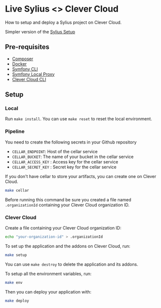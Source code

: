 # Live Sylius <> Clever Cloud

How to setup and deploy a Sylius project on Clever Cloud.

Simpler version of the [Sylius Setup](https://github.com/monsieurbiz/sylius-setup)

## Pre-requisites

- [Composer](https://getcomposer.org/)
- [Docker](https://www.docker.com/)
- [Symfony CLI](https://symfony.com/download)
- [Symfony Local Proxy](https://symfony.com/doc/current/setup/symfony_cli.html#setting-up-the-local-proxy)
- [Clever Cloud CLI](https://www.clever-cloud.com/developers/doc/cli/)

## Setup

### Local

Run `make install`.
You can use `make reset` to reset the local environment.

### Pipeline

You need to create the following secrets in your Github repository

- `CELLAR_ENDPOINT`: Host of the cellar service
- `CELLAR_BUCKET`: The name of your bucket in the cellar service
- `CELLAR_ACCESS_KEY` : Access key for the cellar service
- `CELLAR_SECRET_KEY` : Secret key for the cellar service

If you don't have cellar to store your artifacts, you can create one on Clever Cloud.

```bash
make cellar
```

Before running this command be sure you created a file named `.organizationId` containing your Clever Cloud organization ID.

### Clever Cloud

Create a file containing your Clever Cloud organization ID:
```bash
echo "your-organization-id" > .organizationId
```

To set up the application and the addons on Clever Cloud, run:
```bash
make setup
```

You can use `make destroy` to delete the application and its addons.

To setup all the environment variables, run:
```bash
make env
```

Then you can deploy your application with:
```bash
make deploy
```
